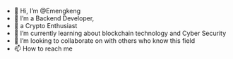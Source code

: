 - 👋 Hi, I’m @Emengkeng
- 👀 I’m a Backend Developer,
- 💞️ a Crypto Enthusiast 
- 🌱 I’m currently learning about blockchain technology and Cyber Security
- 💞️ I’m looking to collaborate on with others who know this field
- 📫 How to reach me

<!---
Emengkeng/Emengkeng is a ✨ special ✨ repository because its `README.md` (this file) appears on your GitHub profile.
You can click the Preview link to take a look at your changes.
--->
